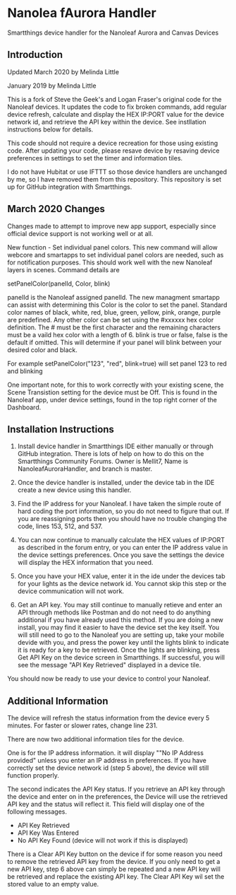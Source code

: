 # Nanolea fAurora Handler
Smartthings device handler for the Nanoleaf Aurora and Canvas Devices

## Introduction

Updated March 2020 by Melinda Little

January 2019 by Melinda Little

This is a fork of Steve the Geek's and Logan Fraser's original code for the Nanoleaf devices.  It updates the code to fix broken commands, add regular device refresh, calculate and display the HEX IP:PORT value for the device network id, and retrieve the API key within the device.  See instllation instructions below for details.

This code should not require a device recreation for those using existing code. After updating your code, please resave device by resaving device preferences in settings to set the timer and information tiles.

I do not have Hubitat or use IFTTT so those device handlers are unchanged by me, so I have removed them from this repository.  This repository is set up for GitHub integration with Smartthings.

## March 2020 Changes

Changes made to attempt to improve new app support, especially since official device support is not working well or at all.

New function - Set individual panel colors.  This new command will allow webcore and smartapps to set individual panel colors are needed, such as for notification purposes.  This should work well with the new Nanoleaf layers in scenes.  Command details are

   setPanelColor(panelId, Color, blink)
   
   panelId is the Nanoleaf assigned panelId.  The new managment smartapp can assist with determining this
   Color is the color to set the panel.  Standard color names of black, white, red, blue, green, yellow, pink, orange, purple are predefined.  Any other color can be set using the #xxxxxx hex color definition.  The # must be the first character and the remaining characters must be a vaild hex color with a length of 6.
   blink is true or false, false is the default if omitted.  This will determine if your panel will blink between your desired color and black.
   
For example setPanelColor("123", "red", blink=true) will set panel 123 to red and blinking 
   
   One important note, for this to work correctly with your existing scene, the Scene Transistion setting for the device must be Off. This is found in the Nanoleaf app, under device settings, found in the top right corner of the Dashboard.


## Installation Instructions

1.  Install device handler in Smartthings IDE either manually or through GitHub integration.  There is lots of help on how to do this on the Smartthings Community Forums.  Owner is Mellit7, Name is NanoleafAuroraHandler, and branch is master.

2.  Once the device handler is installed, under the device tab in the IDE create a new device using this handler.

3.  Find the IP address for your Nanoleaf.  I have taken the simple route of hard coding the port information, so you do not need to figure that out.  If you are reassigning ports then you should have no trouble changing the code, lines 153, 512, and 537.

4.  You can now continue to manually calculate the HEX values of IP:PORT as described in the forum entry, or you can enter the IP address value in the device settings preferences.  Once you save the settings the device will display the HEX information that you need.

5.  Once you have your HEX value, enter it in the ide under the devices tab for your lights as the device network id.  You cannot skip this step or the device communication will not work.

6.  Get an API key.  You may still continue to manually retieve and enter an API through methods like Postman and do not need to do anything additional if you have already used this method.  If you are doing a new install, you may find it easier to have the device set the key itself.  You will still need to go to the Nanoleaf you are setting up, take your mobile devide with you, and press the power key until the lights blink to indicate it is ready for a key to be retrieved.  Once the lights are blinking, press Get API Key on the device screen in Smartthings.  If successful, you will see the message "API Key Retrieved" displayed in a device tile.

You should now be ready to use your device to control your Nanoleaf.

## Additional Information

The device will refresh the status information from the device every 5 minutes.  For faster or slower rates, change line 231.

There are now two additional information tiles for the device.  

One is for the IP address information.  it will display ""No IP Address provided" unless you enter an IP address in preferences.  If you have correctly set the device network id (step 5 above), the device will still function properly.

The second indicates the API Key status.  If you retrieve an API key through the device and enter on in the preferences, the Device will use the retrieved API key and the status will reflect it.  This field will display one of the following messages.
- API Key Retrieved
- API Key Was Entered
- No API Key Found   (device will not work if this is displayed)

There is a Clear API Key button on the device if for some reason you need to remove the retrieved API key from the device.  If you only need to get a new API key, step 6 above can simply be repeated and a new API key will be retrieved and replace the existing API key.  The Clear API Key wil set the stored value to an empty value.



